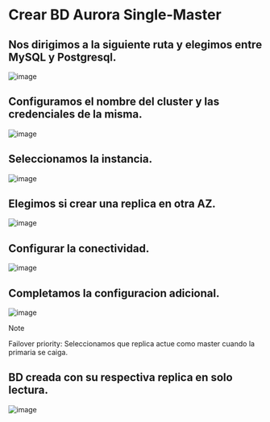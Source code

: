# Crear BD Aurora Single-Master
## Nos dirigimos a la siguiente ruta y elegimos entre MySQL y Postgresql.
![image](https://github.com/user-attachments/assets/94b87b0b-3e3d-4e08-b91a-63abb49e3eec)

## Configuramos el nombre del cluster y las credenciales de la misma.
![image](https://github.com/user-attachments/assets/c5aff137-1988-4b15-9a1b-0a73eb1490ec)

## Seleccionamos la instancia.
![image](https://github.com/user-attachments/assets/68f5587c-cd05-4903-a35e-2e531944353a)

## Elegimos si crear una replica en otra AZ.
![image](https://github.com/user-attachments/assets/1daf70db-4df1-4f13-acb4-af90ffdeff19)

## Configurar la conectividad.
![image](https://github.com/user-attachments/assets/48a95648-cd0a-41ea-95b9-2724d8d4d0ea)

## Completamos la configuracion adicional.
![image](https://github.com/user-attachments/assets/5bfde9fd-fc86-4497-a96e-c4368e9361d5)

> [!NOTE]
> Failover priority: Seleccionamos que replica actue como master cuando la primaria se caiga.

## BD creada con su respectiva replica en solo lectura.
![image](https://github.com/user-attachments/assets/9d2349a9-efb7-4878-9d4a-ae06cc155fd5)
